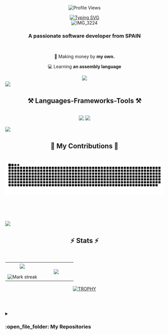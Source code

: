 <p align = "center">
	<img src = "https://komarev.com/ghpvc/?username=Ineditao&style=plastic&color=blueviolet" alt = "Profile Views"/>
</p>

<div align=center>
      <a href="https://git.io/typing-svg"><img src="https://readme-typing-svg.demolab.com/?font=VT323&size=35&duration=3500&pause=300&color=6A0572&center=true&vCenter=true&width=500&lines=Hey%2C+I+am+Ineditao;Welcome;Inquisitive+and+Curious+by+nature;+Learning+Software+Engineering;Backend+and+Frontend+Developer;Python+and+HTML+Lover;Hardworking+and+Ambitious;Gym+Freak;Music+and+Programming+Lover" alt="Typing SVG" /></a>
  </div>

<div align="center">
    <img src="https://github.com/Ineditao/Ineditao/assets/137601276/5175a713-c46b-4e77-8321-5873377126ca" alt="IMG_3224" />
</div>


<h3 align="center">A passionate software developer from SPAIN</h3>



<br/>

<div align="center">
 
 💸 Making money by **my own.**
 
 💻 Learning **an assembly language**

 </div>

<div align="center"> 
  <a href="https://discord.com/users/1160553696048975905">
    <img src="https://img.shields.io/badge/Discord-333333?style=for-the-badge&logo=discord&logoColor=purple" />
  </a>
</div>

<img src="https://user-images.githubusercontent.com/73097560/115834477-dbab4500-a447-11eb-908a-139a6edaec5c.gif">
 
<h2 align="center">⚒️ Languages-Frameworks-Tools ⚒️</h2>
<br/>
<div align="center">
    <img src="https://skillicons.dev/icons?i=react,html,css,vscode,github" />
    <img src="https://skillicons.dev/icons?i=nodejs,python,javascript,mongodb,nextjs,mysql,flask" /><br>
</div>

<br/>

<img src="https://user-images.githubusercontent.com/73097560/115834477-dbab4500-a447-11eb-908a-139a6edaec5c.gif">
<div align="center">
  <h2>🐍 My Contributions 🐍</h2>
  <br>
  <img alt="Contribuitons:" src="https://raw.githubusercontent.com/salesp07/salesp07/output/github-contribution-grid-snake.svg" />
  
  <br/><br/><br/>
</div>


<img src="https://user-images.githubusercontent.com/73097560/115834477-dbab4500-a447-11eb-908a-139a6edaec5c.gif">
<h2 align="center">⚡ Stats ⚡</h2>
<br>

<p align="center">
  <!--- stats (start) -->
<table align="center">
<tr border="none">
<td width="50%" align="center">
  
  <img  align="center"  src="https://github-readme-stats.vercel.app/api?username=Ineditao&theme=dark&show_icons=true&count_private=false" />
  <br></br>
  <img  title="🔥 Get streak stats for your profile at git.io/streak-stats" alt="Mark streak" src="https://github-readme-streak-stats.herokuapp.com/?user=Ineditao&theme=dark&hide_border=false" /> 
</td>

<td width="50%" align="center">

  <img  align="center"  src="https://github-readme-stats.anuraghazra1.vercel.app/api/top-langs/?username=Ineditao&theme=dark&hide_border=false&no-bg=true&no-frame=true&langs_count=10"/>
  
  </td>
</tr>
</table>


<div align=center>
  <a href="https://github.com/ryo-ma/github-profile-trophy" title="Go to Source">
      <img align="center" width=84% src="https://github-profile-trophy.vercel.app/?username=Ineditao&theme=radical&row=1&column=7&margin-h=15&margin-w=5&no-bg=true" alt="TROPHY" />
    </a>
</div>



</p>    

<br/><br/>
</details>
	
<details><summary><h3> :open_file_folder: My Repositories </h3></summary>

----
	
<div>
  <p align="center">
	<a href="https://github.com/Ineditao/MACspoofer">
      		<img src="https://github-readme-stats.vercel.app/api/pin/?username=Ineditao&repo=MACspoofer&theme=tokyonight" alt="GitHub Stats" />
    	</a>
	
  </p>
</div>
</details>

</br></br>
